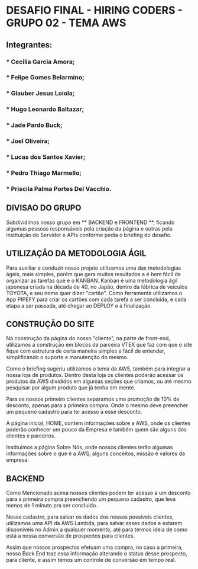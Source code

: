# DESAFIO FINAL - HIRING CODERS - GRUPO 02 - TEMA AWS

## Integrantes: 
### * Cecilia Garcia Amora;
### * Felipe Gomes Belarmino;
### * Glauber Jesus Loiola;
### * Hugo Leonardo Baltazar;
### * Jade Pardo Buck;
### * Joel Oliveira;
### * Lucas dos Santos Xavier;
### * Pedro Thiago Marmello;
### * Priscila Palma Portes Del Vacchio.

## DIVISAO DO GRUPO
Subdividimos nosso grupo em ** BACKEND e FRONTEND **, ficando algumas pessoas responsáveis pela criação da página e outras pela instituição do Servidor e APIs conforme pedia o briefing do desafio. 

## UTILIZAÇÃO DA METODOLOGIA ÁGIL
Para auxiliar e conduzir nosso projeto utilizamos uma das metodologias ágeis, mais simples, porém que gera muitos resultados e é bem fácil de organizar as tarefas que é o KANBAN. Kanban é uma metodologia ágil japonesa criada na década de 40, no Japão, dentro da fábrica de veículos TOYOTA, e seu nome quer dizer "cartão". Como ferramenta utilizamos o App PIPEFY para criar os cartões com cada tarefa a ser concluida, e cada etapa a ser passada, até chegar ao DEPLOY e à finalização. 

## CONSTRUÇÃO DO SITE
Na construção da página do nosso "cliente", na parte de front-end, utilizamos a construção em blocos da parceira VTEX que faz com que o site fique com estrutura de certa maneira simples e fácil de entender, simplificando o suporte e manutenção do mesmo. 

Como o briefing sugeriu utilizamos o tema da AWS, também para integrar a nossa loja de produtos. Dentro desta loja os clientes poderão acessar os produtos da AWS divididos em algumas seções que criamos, ou até mesmo pesquisar por algum produto que já tenha em mente. 

Para os nossos primeiro clientes separamos uma promoção de 10% de desconto, apenas para a primeira compra. Onde o mesmo deve preencher um pequeno cadastro para ter acesso à esse desconto. 

A página inicial, HOME, contém informações sobre a AWS, onde os clientes poderão conhecer um pouco da Empresa e também quem são alguns dos clientes e parceiros. 

Instituimos a página Sobre Nós, onde nossos clientes terão algumas informações sobre o que é a AWS, alguns conceitos, missão e valores da empresa. 

## BACKEND 
Como Mencionado acima nossos clientes podem ter acesso a um desconto para a primeira compra preenchendo um pequeno cadastro, que leva menos de 1 minuto pra ser concluido. 

Nesse cadastro, para salvar os dados dos nossos possíveis clientes, utilizamos uma API da AWS Lambda, para salvar esses dados e estarem disponiveis no Admin a qualquer momento, até para termos ideia de como está a nossa conversão de prospectos para clientes.

Assim que nossos prospectos efetuam uma compra, no caso a primeira, nosso Back End traz essa informação alterando o status desse prospecto, para cliente, e assim temos um controle de conversão em tempo real. 

